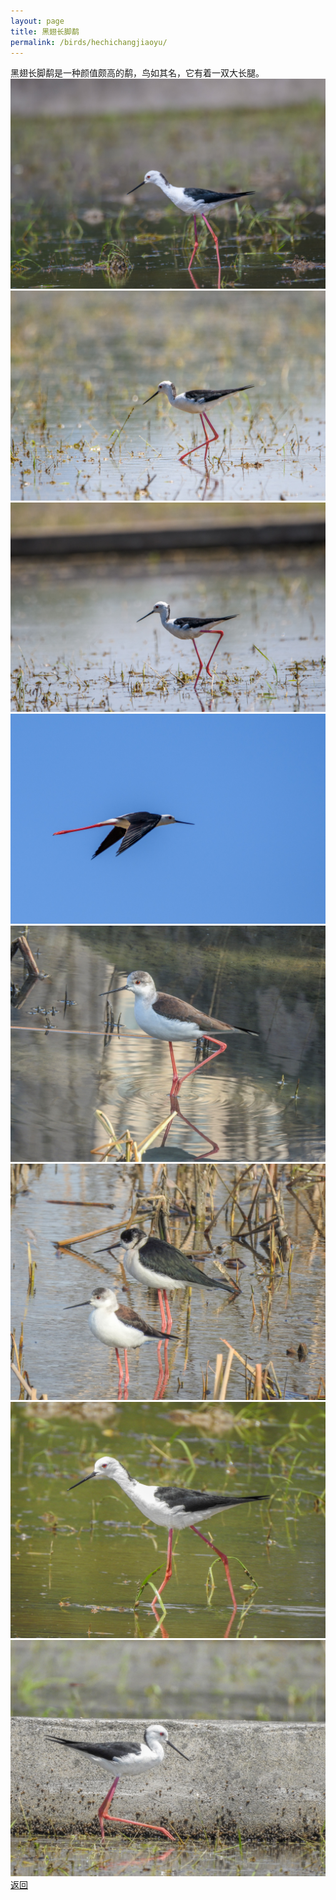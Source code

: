 ```yaml
---
layout: page
title: 黑翅长脚鹬
permalink: /birds/hechichangjiaoyu/
---
```

黑翅长脚鹬是一种颜值颇高的鹬，鸟如其名，它有着一双大长腿。
![](../picture/黑翅长脚鹬/DSC_4767.jpg)
![](../picture/黑翅长脚鹬/DSC_4825.jpg)
![](../picture/黑翅长脚鹬/DSC_4834.jpg)
![](../picture/黑翅长脚鹬/DSC_4836.jpg)
![](../picture/黑翅长脚鹬/DSCN0410.jpg)
![](../picture/黑翅长脚鹬/DSCN0411.jpg)
![](../picture/黑翅长脚鹬/DSCN9329.jpg)
![](../picture/黑翅长脚鹬/DSCN9369.jpg)
[返回](../../)
